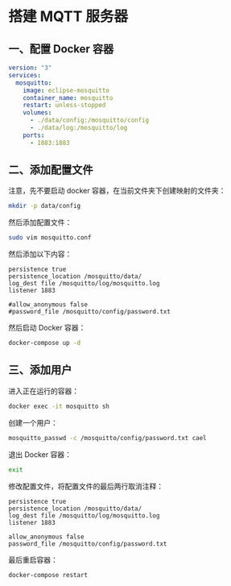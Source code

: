 # 搭建 MQTT 服务器

## 一、配置 Docker 容器

```yaml
version: "3"
services:
  mosquitto:
    image: eclipse-mosquitto
    container_name: mosquitto
    restart: unless-stopped
    volumes:
      - ./data/config:/mosquitto/config
      - ./data/log:/mosquitto/log
    ports:
      - 1883:1883
```

## 二、添加配置文件

注意，先不要启动 docker 容器，在当前文件夹下创建映射的文件夹：

```bash
mkdir -p data/config
```

然后添加配置文件：

```bash
sudo vim mosquitto.conf
```

然后添加以下内容：

```
persistence true
persistence_location /mosquitto/data/
log_dest file /mosquitto/log/mosquitto.log
listener 1883

#allow_anonymous false
#password_file /mosquitto/config/password.txt
```

然后启动 Docker 容器：

```bash
docker-compose up -d
```

## 三、添加用户

进入正在运行的容器：

```bash
docker exec -it mosquitto sh
```

创建一个用户：

```bash
mosquitto_passwd -c /mosquitto/config/password.txt cael
```

退出 Docker 容器：

```bash
exit
```

修改配置文件，将配置文件的最后两行取消注释：

```
persistence true
persistence_location /mosquitto/data/
log_dest file /mosquitto/log/mosquitto.log
listener 1883

allow_anonymous false
password_file /mosquitto/config/password.txt
```

最后重启容器：

```bash
docker-compose restart
```
